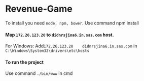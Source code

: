 # Revenue-Game
To install you need ```node, npm, bower```.
Use command npm install

#### Map ```172.26.123.20``` to ```didnrsjina6.in.sas.com``` host.
For Windows: Add```172.26.123.20	didnrsjina6.in.sas.com```  in  ```C:\Windows\System32\drivers\etc\hosts```

#### To run the project
Use command ```./bin/www``` in cmd
